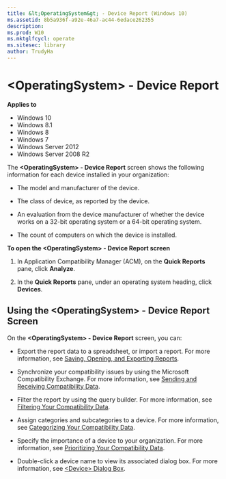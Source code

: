 ```yaml
---
title: &lt;OperatingSystem&gt; - Device Report (Windows 10)
ms.assetid: 8b5a936f-a92e-46a7-ac44-6edace262355
description: 
ms.prod: W10
ms.mktglfcycl: operate
ms.sitesec: library
author: TrudyHa
---
```


# &lt;OperatingSystem&gt; - Device Report


**Applies to**

-   Windows 10
-   Windows 8.1
-   Windows 8
-   Windows 7
-   Windows Server 2012
-   Windows Server 2008 R2

The **&lt;OperatingSystem&gt; - Device Report** screen shows the following information for each device installed in your organization:

-   The model and manufacturer of the device.

-   The class of device, as reported by the device.

-   An evaluation from the device manufacturer of whether the device works on a 32-bit operating system or a 64-bit operating system.

-   The count of computers on which the device is installed.

**To open the &lt;OperatingSystem&gt; - Device Report screen**

1.  In Application Compatibility Manager (ACM), on the **Quick Reports** pane, click **Analyze**.

2.  In the **Quick Reports** pane, under an operating system heading, click **Devices**.

## <a href="" id="using-the--operatingsystem----device-report-screen"></a>Using the &lt;OperatingSystem&gt; - Device Report Screen


On the **&lt;OperatingSystem&gt; - Device Report** screen, you can:

-   Export the report data to a spreadsheet, or import a report. For more information, see [Saving, Opening, and Exporting Reports](saving-opening-and-exporting-reports.md).

-   Synchronize your compatibility issues by using the Microsoft Compatibility Exchange. For more information, see [Sending and Receiving Compatibility Data](sending-and-receiving-compatibility-data.md).

-   Filter the report by using the query builder. For more information, see [Filtering Your Compatibility Data](filtering-your-compatibility-data.md).

-   Assign categories and subcategories to a device. For more information, see [Categorizing Your Compatibility Data](categorizing-your-compatibility-data.md).

-   Specify the importance of a device to your organization. For more information, see [Prioritizing Your Compatibility Data](prioritizing-your-compatibility-data.md).

-   Double-click a device name to view its associated dialog box. For more information, see [&lt;Device&gt; Dialog Box](device-dialog-box.md).

 

 






